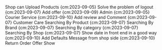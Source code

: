 Shop can Upload Products {cm:2023-09-05}
Solve the problem of logout {cm:2023-09-07}
Add offer {cm:2023-09-09}
Admin {cm:2023-09-05}
Courier Service {cm:2023-09-10}
Add review and Comment {cm:2023-09-07}
Customer Care
Searching By Product {cm:2023-09-07}
Searching By Brand {cm:2023-09-07}
Searching By category {cm:2023-09-07}
Searching By Shop {cm:2023-09-07}
Show date in front end in a good way {cm:2023-09-10}
Add Defaults
Message from shop side {cm:2023-09-10}
Return Order
Offer Show